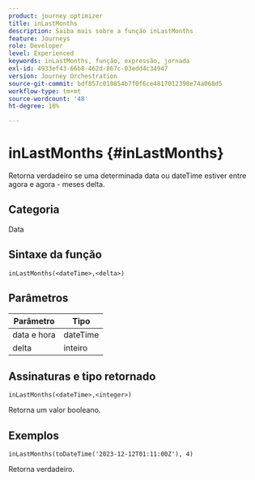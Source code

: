 ```yaml
---
product: journey optimizer
title: inLastMonths
description: Saiba mais sobre a função inLastMonths
feature: Journeys
role: Developer
level: Experienced
keywords: inLastMonths, função, expressão, jornada
exl-id: 4933ef43-66b8-462d-867c-03edd4c34947
version: Journey Orchestration
source-git-commit: bdf857c010854b7f0f6ce4817012398e74a068d5
workflow-type: tm+mt
source-wordcount: '48'
ht-degree: 18%

---
```


# inLastMonths {#inLastMonths}

Retorna verdadeiro se uma determinada data ou dateTime estiver entre agora e agora - meses delta.

## Categoria

Data

## Sintaxe da função

`inLastMonths(<dateTime>,<delta>)`

## Parâmetros

| Parâmetro | Tipo |
|-----------|------------------|
| data e hora | dateTime |
| delta | inteiro |

## Assinaturas e tipo retornado

`inLastMonths(<dateTime>,<integer>)`

Retorna um valor booleano.

## Exemplos

`inLastMonths(toDateTime('2023-12-12T01:11:00Z'), 4)`

Retorna verdadeiro.
